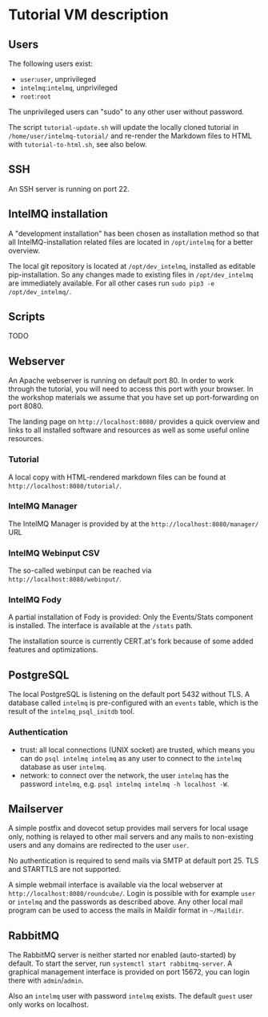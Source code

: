 # Tutorial VM description

## Users
The following users exist:
* `user`:`user`, unprivileged
* `intelmq`:`intelmq`, unprivileged
* `root`:`root`

The unprivileged users can "sudo" to any other user without password.

The script `tutorial-update.sh` will update the locally cloned tutorial in `/home/user/intelmq-tutorial/` and re-render the Markdown files to HTML with `tutorial-to-html.sh`, see also below.

## SSH

An SSH server is running on port 22.

## IntelMQ installation

A "development installation" has been chosen as installation method so that all IntelMQ-installation related files are located in `/opt/intelmq` for a better overview.

The local git repository is located at `/opt/dev_intelmq`, installed as editable pip-installation. So any changes made to existing files in `/opt/dev_intelmq` are immediately available. For all other cases run `sudo pip3 -e /opt/dev_intelmq/`.

## Scripts

TODO

## Webserver

An Apache webserver is running on default port 80. In order to work through the tutorial, you will need to access this port with your browser. In the workshop materials we assume that you have set up port-forwarding on port 8080.

The landing page on `http://localhost:8080/` provides a quick overview and links to all installed software and resources as well as some useful online resources.

### Tutorial

A local copy with HTML-rendered markdown files can be found at `http://localhost:8080/tutorial/`.

### IntelMQ Manager

The IntelMQ Manager is provided by at the `http://localhost:8080/manager/` URL

### IntelMQ Webinput CSV

The so-called webinput can be reached via `http://localhost:8080/webinput/`.

### IntelMQ Fody

A partial installation of Fody is provided: Only the Events/Stats component is installed. The interface is available at the `/stats` path.

The installation source is currently CERT.at's fork because of some added features and optimizations.

## PostgreSQL

The local PostgreSQL is listening on the default port 5432 without TLS.
A database called `intelmq` is pre-configured with an `events` table, which is the result of the `intelmq_psql_initdb` tool.

### Authentication

* trust: all local connections (UNIX socket) are trusted, which means you can do `psql intelmq intelmq` as any user to connect to the `intelmq` database as user `intelmq`.
* network: to connect over the network, the user `intelmq` has the password `intelmq`, e.g. `psql intelmq intelmq -h localhost -W`.

## Mailserver

A simple postfix and dovecot setup provides mail servers for local usage only, nothing is relayed to other mail servers and any mails to non-existing users and any domains are redirected to the user `user`.

No authentication is required to send mails via SMTP at default port 25. TLS and STARTTLS are not supported.

A simple webmail interface is available via the local webserver at `http://localhost:8080/roundcube/`. Login is possible with for example `user` or `intelmq` and the passwords as described above.
Any other local mail program can be used to access the mails in Maildir format in `~/Maildir`.

## RabbitMQ

The RabbitMQ server is neither started nor enabled (auto-started) by default. To start the server, run `systemctl start rabbitmq-server`.
A graphical management interface is provided on port 15672, you can login there with `admin`/`admin`.

Also an `intelmq` user with password `intelmq` exists. The default `guest` user only works on localhost.

